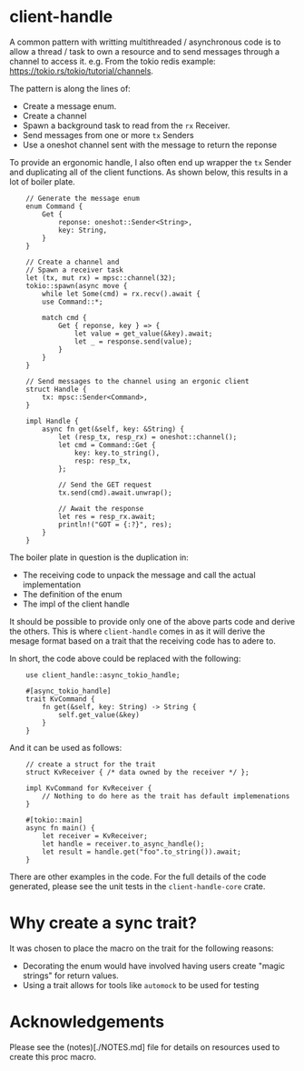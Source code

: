 client-handle
==========

A common pattern with writting multithreaded / asynchronous code is to allow a
thread / task to own a resource and to send messages through a channel to
access it.  e.g. From the tokio redis example: https://tokio.rs/tokio/tutorial/channels.

The pattern is along the lines of:

* Create a message enum.
* Create a channel
* Spawn a background task to read from the `rx` Receiver.
* Send messages from one or more `tx` Senders
* Use a oneshot channel sent with the message to return the reponse

To provide an ergonomic handle, I also often end up wrapper the `tx` Sender and
 duplicating all of the client functions. As shown below, this results in
a lot of boiler plate.

```ignore
    // Generate the message enum
    enum Command {
        Get {
            reponse: oneshot::Sender<String>,
            key: String,
        }
    }

    // Create a channel and
    // Spawn a receiver task
    let (tx, mut rx) = mpsc::channel(32);
    tokio::spawn(async move {
        while let Some(cmd) = rx.recv().await {
        use Command::*;

        match cmd {
            Get { reponse, key } => {
                let value = get_value(&key).await;
                let _ = response.send(value);
            }
        }
    }

    // Send messages to the channel using an ergonic client
    struct Handle {
        tx: mpsc::Sender<Command>,
    }

    impl Handle {
        async fn get(&self, key: &String) {
            let (resp_tx, resp_rx) = oneshot::channel();
            let cmd = Command::Get {
                key: key.to_string(),
                resp: resp_tx,
            };

            // Send the GET request
            tx.send(cmd).await.unwrap();

            // Await the response
            let res = resp_rx.await;
            println!("GOT = {:?}", res);
        }
    }
```

The boiler plate in question is the duplication in:

* The receiving code to unpack the message and call the actual implementation
* The definition of the enum
* The impl of the client handle

It should be possible to provide only one of the above parts code and derive the
others.  This is where `client-handle` comes in as it will derive the mesage
format based on a trait that the receiving code has to adere to.

In short, the code above could be replaced with the following:

```ignore
    use client_handle::async_tokio_handle;

    #[async_tokio_handle]
    trait KvCommand {
        fn get(&self, key: String) -> String {
            self.get_value(&key)
        }
    }
```

And it can be used as follows:

```ignore
    // create a struct for the trait
    struct KvReceiver { /* data owned by the receiver */ };

    impl KvCommand for KvReceiver {
        // Nothing to do here as the trait has default implemenations
    }

    #[tokio::main]
    async fn main() {
        let receiver = KvReceiver;
        let handle = receiver.to_async_handle();
        let result = handle.get("foo".to_string()).await;
    }
```

There are other examples in the code.  For the full details of the code
generated, please see the unit tests in the `client-handle-core` crate.

Why create a sync trait?
========================

It was chosen to place the macro on the trait for the following reasons:

* Decorating the enum would have involved having users create "magic strings"
  for return values.
* Using a trait allows for tools like `automock` to be used for testing


Acknowledgements
================

Please see the (notes)[./NOTES.md] file for details on resources used to create
this proc macro.